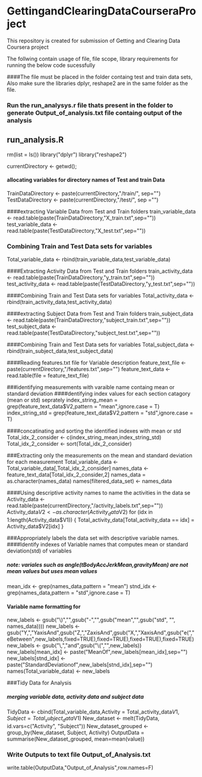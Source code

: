 # GettingandClearingDataCourseraProject
This repository is created for submission of Getting and Clearing Data Coursera project


The follwing contain usage of file, file scope, library requirements for running the below code sucessfully

####The file must be placed in the folder containg test and train data sets, Also make sure the libraries dplyr, reshape2 are in the same folder as the file.

### Run the run_analysys.r file thats present in the folder to generate  Output_of_analysis.txt file containg output of the analysis

## run_analysis.R
rm(list = ls())
library("dplyr")
library("reshape2")


currentDirectory   <- getwd();

#### allocating variables for directory names of Test and train Data
TrainDataDirectory  <- paste(currentDirectory,"/train/", sep="")
TestDataDirectory   <- paste(currentDirectory,"/test/", sep ="")


####extracting Variable Data from Test and Train folders
train_variable_data <- read.table(paste(TrainDataDirectory,"X_train.txt",sep=""))
test_variable_data  <- read.table(paste(TestDataDirectory,"X_test.txt",sep=""))

### Combining Train and Test Data sets for variables
Total_variable_data <- rbind(train_variable_data,test_variable_data)


####Extracting Activity Data from Test and Train folders
train_activity_data <- read.table(paste(TrainDataDirectory,"y_train.txt",sep=""))
test_activity_data  <- read.table(paste(TestDataDirectory,"y_test.txt",sep=""))

####Combining Train and Test Data sets for variables
Total_activity_data <- rbind(train_activity_data,test_activity_data)



####extracting Subject Data from Test and Train folders
train_subject_data <- read.table(paste(TrainDataDirectory,"subject_train.txt",sep=""))
test_subject_data  <- read.table(paste(TestDataDirectory,"subject_test.txt",sep=""))

####Combining Train and Test Data sets for variables
Total_subject_data <- rbind(train_subject_data,test_subject_data)



####Reading features.txt file for Variable description
feature_text_file <- paste(currentDirectory,"/features.txt",sep="")
feature_text_data <- read.table(file = feature_text_file)



###identifying measurements with varaible name containg mean or standard deviation
####dentifying index values for each section catagory (mean or std) seprately
index_string_mean = grep(feature_text_data$V2,pattern = "mean",ignore.case = T)
index_string_std  = grep(feature_text_data$V2,pattern = "std",ignore.case = T)

####concatinating and sorting the identified indexes with mean or std
Total_idx_2_consider <- c(index_string_mean,index_string_std)
Total_idx_2_consider <- sort(Total_idx_2_consider)



###Extracting only the measurements on the mean and standard deviation for each measurement
Total_variable_data <- Total_variable_data[,Total_idx_2_consider]
names_data        <- feature_text_data[Total_idx_2_consider,2]
names_data = as.character(names_data)
names(filtered_data_set) <- names_data

####Using descriptive activity names to name the activities in the data se
Activity_data <- read.table(paste(currentDirectory,"/activity_labels.txt",sep=""))
Activity_data$V2 <- as.character(Activity_data$V2)
for (idx in 1:length(Activity_data$V1))
{
  Total_activity_data[Total_activity_data == idx] = Activity_data$V2[idx]
}


###Appropriately labels the data set with descriptive variable names. 
####Identify indexes of Variable names that computes mean or standard deviation(std) of variables
##### note: variales such as angle(tBodyAccJerkMean,gravityMean) are not mean values but uses mean values
mean_idx  <- grep(names_data,pattern = "mean")
stnd_idx  <- grep(names_data,pattern = "std",ignore.case = T)

#### Variable name formatting for
new_labels <- gsub("\\)","",gsub("-","",gsub("mean","",gsub("std", "", names_data))))
new_labels <- gsub("Y,","YaxisAnd",gsub("Z,","ZaxisAnd",gsub("X,","XaxisAnd",gsub("e(","eBetween",new_labels,fixed=TRUE),fixed=TRUE),fixed=TRUE),fixed=TRUE)
new_labels <- gsub("\\,","and",gsub("\\(","",new_labels))
new_labels[mean_idx] <- paste("MeanOf",new_labels[mean_idx],sep="")
new_labels[stnd_idx] <- paste("StandardDeviationof",new_labels[stnd_idx],sep="")
names(Total_variable_data) <- new_labels



###Tidy Data for Analysis
##### merging variable data, activity data and subject data
TidyData <- cbind(Total_variable_data,Activity = Total_activity_data$V1 ,Subject = Total_subject_data$V1)
New_dataset <- melt(TidyData, id.vars=c("Activity", "Subject"))
New_dataset_grouped <- group_by(New_dataset, Subject, Activity)
OutputData = summarise(New_dataset_grouped, mean=mean(value))


### Write Outputs to text file Output_of_Analysis.txt
write.table(OutputData,"Output_of_Analysis",row.names=F)





